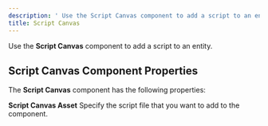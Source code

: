 ```yaml
---
description: ' Use the Script Canvas component to add a script to an entity in Open 3D Engine. '
title: Script Canvas
---
```




Use the **Script Canvas** component to add a script to an entity.

## Script Canvas Component Properties 

The **Script Canvas** component has the following properties:

**Script Canvas Asset**
Specify the script file that you want to add to the component.
